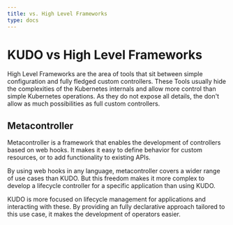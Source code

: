 ```yaml
---
title: vs. High Level Frameworks
type: docs
---
```


# KUDO vs High Level Frameworks
High Level Frameworks are the area of tools that sit between simple configuration and fully fledged custom controllers.
These Tools usually hide the complexities of the Kubernetes internals and allow more control than 
simple Kubernetes operations. As they do not expose all details, the don't allow as much possibilities as full 
custom controllers.

## Metacontroller
Metacontroller is a framework that enables the development of controllers based on web hooks. It makes it easy to
define behavior for custom resources, or to add functionality to existing APIs.

By using web hooks in any language, metacontroller covers a wider range of use cases than KUDO. 
But this freedom makes it more complex to develop a lifecycle controller for a specific application than
using KUDO.

KUDO is more focused on lifecycle management for applications and interacting with these. By providing an fully
declarative approach tailored to this use case, it makes the development of operators easier.
